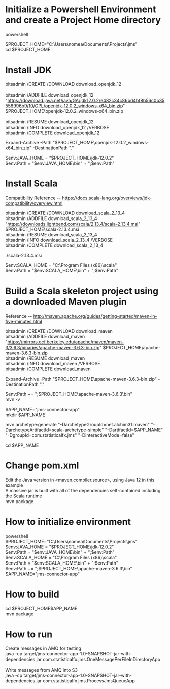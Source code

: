# Initialize a Powershell Environment and create a Project Home directory <br>

powershell <br>

$PROJECT_HOME="C:\Users\nomea\Documents\Projects\jms" <br>
cd $PROJECT_HOME <br>

# Install JDK<br>

bitsadmin /CREATE /DOWNLOAD download_openjdk_12<br><br>
bitsadmin /ADDFILE download_openjdk_12 "https://download.java.net/java/GA/jdk12.0.2/e482c34c86bd4bf8b56c0b35558996b9/10/GPL/openjdk-12.0.2_windows-x64_bin.zip" $PROJECT_HOME\openjdk-12.0.2_windows-x64_bin.zip<br><br>
bitsadmin /RESUME download_openjdk_12<br>
bitsadmin /INFO download_openjdk_12 /VERBOSE<br>
bitsadmin /COMPLETE download_openjdk_12<br>

Expand-Archive -Path "$PROJECT_HOME\openjdk-12.0.2_windows-x64_bin.zip" -DestinationPath ".\"<br>

$env:JAVA_HOME = "$PROJECT_HOME\jdk-12.0.2"<br>
$env:Path = "$env:JAVA_HOME\bin" + ";$env:Path"<br>

# Install Scala<br>
Compatibility Reference -- https://docs.scala-lang.org/overviews/jdk-compatibility/overview.html<br>

bitsadmin /CREATE /DOWNLOAD download_scala_2_13_4<br>
bitsadmin /ADDFILE download_scala_2_13_4 "https://downloads.lightbend.com/scala/2.13.4/scala-2.13.4.msi" $PROJECT_HOME\scala-2.13.4.msi<br>
bitsadmin /RESUME download_scala_2_13_4<br>
bitsadmin /INFO download_scala_2_13_4 /VERBOSE<br>
bitsadmin /COMPLETE download_scala_2_13_4<br>

.\scala-2.13.4.msi<br>

$env:SCALA_HOME =  "C:\Program Files (x86)\scala"<br>
$env:Path = "$env:SCALA_HOME\bin" + ";$env:Path"<br>

# Build a Scala skeleton project using a downloaded Maven plugin<br>
Reference -- http://maven.apache.org/guides/getting-started/maven-in-five-minutes.html<br>

bitsadmin /CREATE /DOWNLOAD download_maven<br>
bitsadmin /ADDFILE download_maven "https://mirrors.ocf.berkeley.edu/apache/maven/maven-3/3.6.3/binaries/apache-maven-3.6.3-bin.zip" $PROJECT_HOME\apache-maven-3.6.3-bin.zip<br>
bitsadmin /RESUME download_maven<br>
bitsadmin /INFO download_maven /VERBOSE<br>
bitsadmin /COMPLETE download_maven<br>

Expand-Archive -Path "$PROJECT_HOME\apache-maven-3.6.3-bin.zip" -DestinationPath ".\"<br>

$env:Path += ";$PROJECT_HOME\apache-maven-3.6.3\bin"<br>
mvn -v<br>

$APP_NAME="jms-connector-app"<br>
mkdir $APP_NAME<br>

mvn archetype:generate "-DarchetypeGroupId=net.alchim31.maven" "-DarchetypeArtifactId=scala-archetype-simple" "-DartifactId=$APP_NAME" "-DgroupId=com.statisticalfx.jms" "-DinteractiveMode=false"<br>

cd $APP_NAME<br>

# Change pom.xml<br>
Edit the Java version in <maven.compiler.source>, using Java 12 in this example<br>
A massive jar is built with all of the dependencies self-contained including the Scala runtime<br>
mvn package<br>

# How to initialize environment<br>
powershell<br>
$PROJECT_HOME="C:\Users\nomea\Documents\Projects\jms"<br>
$env:JAVA_HOME = "$PROJECT_HOME\jdk-12.0.2"<br>
$env:Path = "$env:JAVA_HOME\bin" + ";$env:Path"<br>
$env:SCALA_HOME =  "C:\Program Files (x86)\scala"<br>
$env:Path = "$env:SCALA_HOME\bin" + ";$env:Path"<br>
$env:Path += ";$PROJECT_HOME\apache-maven-3.6.3\bin"<br>
$APP_NAME="jms-connector-app"<br>

# How to build<br>
cd $PROJECT_HOME\$APP_NAME<br>
mvn package<br>

# How to run<br>
Create messages in AMQ for testing<br>
java -cp target/jms-connector-app-1.0-SNAPSHOT-jar-with-dependencies.jar com.statisticalfx.jms.OneMessagePerFileInDirectoryApp<br><br>
Write messages from AMQ into S3<br>
java -cp target/jms-connector-app-1.0-SNAPSHOT-jar-with-dependencies.jar com.statisticalfx.jms.ProcessJmsQueueApp<br>

